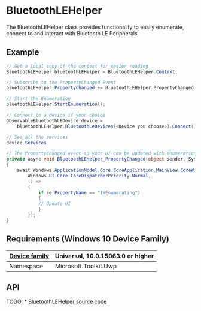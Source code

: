 # BluetoothLEHelper
The BluetoothLEHelper class provides functionality to easily enumerate, connect to and interact with Bluetooth LE Peripherals. 

## Example

```csharp
// Get a local copy of the context for easier reading
BluetoothLEHelper bluetoothLEHelper = BluetoothLEHelper.Context;

// Subscribe to the PropertyChanged Event
bluetoothLEHelper.PropertyChanged += BluetoothLEHelper_PropertyChanged;

// Start the Enumeration
bluetoothLEHelper.StartEnumeration();

// Connect to a device if your choice
ObservableBluetoothLEDevice device = 
	bluetoothLEHelper.BluetoothLeDevices[<Device you choose>].Connect()

// See all the services
device.Services

// The PropertyChanged event so your UI can be updated with enumeration completed
private async void BluetoothLEHelper_PropertyChanged(object sender, System.ComponentModel.PropertyChangedEventArgs e)
{
    await Windows.ApplicationModel.Core.CoreApplication.MainView.CoreWindow.Dispatcher.RunAsync(
        Windows.UI.Core.CoreDispatcherPriority.Normal,
        () =>
        {
            if (e.PropertyName == "IsEnumerating")
            {
			// Update UI
            }
        });
}
```

## Requirements (Windows 10 Device Family)

| [Device family](http://go.microsoft.com/fwlink/p/?LinkID=526370) | Universal, 10.0.15063.0 or higher |
| --- | --- |
| Namespace | Microsoft.Toolkit.Uwp |

## API

TODO: * [BluetoothLEHelper source code]()

